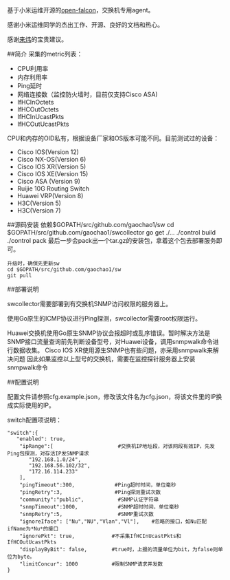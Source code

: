 

基于小米运维开源的[open-falcon](http://open-falcon.com)，交换机专用agent。

感谢小米运维同学的杰出工作、开源、良好的文档和热心。

感谢[来炜](https://github.com/laiwei)的宝贵建议。

##简介
采集的metric列表：

* CPU利用率
* 内存利用率
* Ping延时
* 网络连接数（监控防火墙时，目前仅支持Cisco ASA)
* IfHCInOctets
* IfHCOutOctets
* IfHCInUcastPkts
* IfHCOutUcastPkts

CPU和内存的OID私有，根据设备厂家和OS版本可能不同。目前测试过的设备：

* Cisco IOS(Version 12)
* Cisco NX-OS(Version 6)
* Cisco IOS XR(Version 5)
* Cisco IOS XE(Version 15)
* Cisco ASA (Version 9)
* Ruijie 10G Routing Switch
* Huawei VRP(Version 8)
* H3C(Version 5)
* H3C(Version 7)

##源码安装
	依赖$GOPATH/src/github.com/gaochao1/sw
	cd $GOPATH/src/github.com/gaochao1/swcollector
	go get ./...
	./control build
	./control pack
	最后一步会pack出一个tar.gz的安装包，拿着这个包去部署服务即可。
	
	升级时，确保先更新sw
	cd $GOPATH/src/github.com/gaochao1/sw
	git pull

##部署说明

swcollector需要部署到有交换机SNMP访问权限的服务器上。

使用Go原生的ICMP协议进行Ping探测，swcollector需要root权限运行。

Huawei交换机使用Go原生SNMP协议会报超时或乱序错误。暂时解决方法是SNMP接口流量查询前先判断设备型号，对Huawei设备，调用snmpwalk命令进行数据收集。
Cisco IOS XR使用源生SNMP也有些问题，亦采用snmpwalk来解决问题
因此如果监控以上型号的交换机，需要在监控探针服务器上安装snmpwalk命令


##配置说明

配置文件请参照cfg.example.json，修改该文件名为cfg.json，将该文件里的IP换成实际使用的IP。

switch配置项说明：

	"switch":{
	   "enabled": true,          
		"ipRange":[						#交换机IP地址段，对该网段有效IP，先发Ping包探测，对存活IP发SNMP请求
           "192.168.1.0/24",      
           "192.168.56.102/32",
           "172.16.114.233" 
 		],
 		"pingTimeout":300, 			   #Ping超时时间，单位毫秒
		"pingRetry":3,				   #Ping探测重试次数
		"community":"public",			#SNMP认证字符串
		"snmpTimeout":1000,				#SNMP超时时间，单位毫秒
		"snmpRetry":5,					#SNMP重试次数
		"ignoreIface": ["Nu","NU","Vlan","Vl"],    #忽略的接口，如Nu匹配ifName为*Nu*的接口
		"ignorePkt": true,            #不采集IfHCInUcastPkts和IfHCOutUcastPkts
		"displayByBit": false,		  #true时，上报的流量单位为bit，为false则单位为byte。		
 		"limitConcur": 1000           #限制SNMP请求并发数
    }


